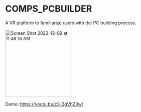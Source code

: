 # COMPS_PCBUILDER
 A VR platform to familiarize users with the PC building process. 

<img width="213" alt="Screen Shot 2023-12-09 at 11 48 16 AM" src="https://github.com/mmaguilar/COMPS_PCBUILDER/assets/77868811/de2fb275-e81f-4509-83b8-b12e243ae9fc">


Demo: https://youtu.be/z3-2gVhZ3wI
